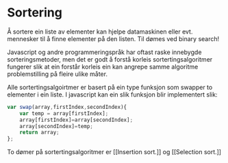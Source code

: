 # Sortering

Å sortere ein liste av elementer kan hjelpe datamaskinen eller evt. mennesker til å finne elementer på den listen. Til dømes ved binary search!

Javascript og andre programmeringspråk har oftast raske innebygde sorteringsmetoder, men det er godt å forstå korleis sortertingsalgoritmer fungerer slik at ein forstår korleis ein kan angrepe samme algoritme problemstilling på fleire ulike måter. 

Alle sortertingsalgoirtmer er basert på ein type funksjon som swapper to elementer i ein liste. I javascript kan ein slik funksjon blir implementert slik:
```javascript
var swap(array,firstIndex,secondIndex){
	var temp = array[firstIndex];
	array[firstIndex]=array[secondIndex];
	array[secondIndex]=temp;
	return array;
};
```

To dømer på sortertingsalgoritmer er [[Insertion sort.]] og [[Selection sort.]]